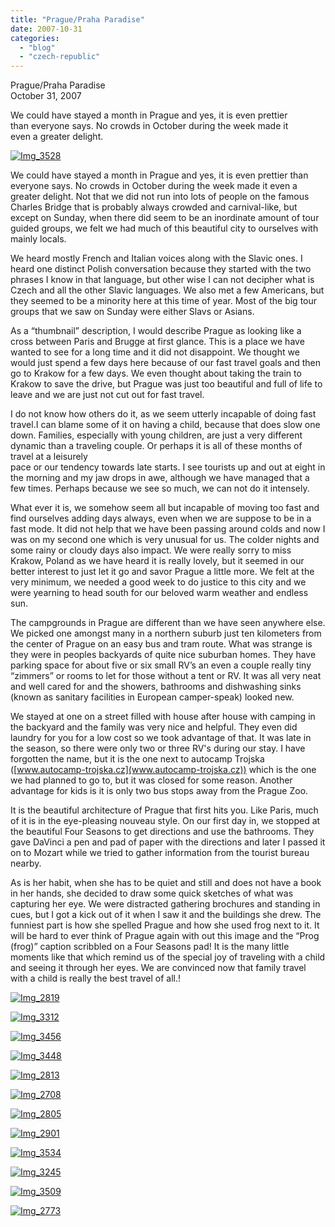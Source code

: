```yaml
---
title: "Prague/Praha Paradise"
date: 2007-10-31
categories: 
  - "blog"
  - "czech-republic"
---
```


Prague/Praha Paradise  
October 31, 2007

We could have stayed a month in Prague and yes, it is even prettier  
than everyone says. No crowds in October during the week made it  
even a greater delight.

<!--more-->

[![Img_3528](https://pub-ac94b3f306b24c0dba4238943c97f2e1.r2.dev/soultravelers3/images/2008/02/24/img_3528.png "Img_3528")](https://pub-ac94b3f306b24c0dba4238943c97f2e1.r2.dev/photos/uncategorized/2008/02/24/img_3528.png)

We could have stayed a month in Prague and yes, it is even prettier than everyone says. No crowds in October during the week made it even a greater delight. Not that we did not run into lots of people on the famous Charles Bridge that is probably always crowded and carnival-like, but except on Sunday, when there did seem to be an inordinate amount of tour guided groups, we felt we had much of this beautiful city to ourselves with mainly locals.

We heard mostly French and Italian voices along with the Slavic ones. I heard one distinct Polish conversation because they started with the two phrases I know in that language, but other wise I can not decipher what is Czech and all the other Slavic languages. We also met a few Americans, but they seemed to be a minority here at this time of year. Most of the big tour groups that we saw on Sunday were either Slavs or Asians.

As a “thumbnail” description, I would describe Prague as looking like a cross between Paris and Brugge at first glance. This is a place we have wanted to see for a long time and it did not disappoint. We thought we would just spend a few days here because of our fast travel goals and then go to Krakow for a few days. We even thought about taking the train to Krakow to save the drive, but Prague was just too beautiful and full of life to leave and we are just not cut out for fast travel.

I do not know how others do it, as we seem utterly incapable of doing fast travel.I can blame some of it on having a child, because that does slow one down. Families, especially with young children, are just a very different dynamic than a traveling couple. Or perhaps it is all of these months of travel at a leisurely  
pace or our tendency towards late starts. I see tourists up and out at eight in the morning and my jaw drops in awe, although we have managed that a few times. Perhaps because we see so much, we can not do it intensely.

What ever it is, we somehow seem all but incapable of moving too fast and find ourselves adding days always, even when we are suppose to be in a fast mode. It did not help that we have been passing around colds and now I was on my second one which is very unusual for us. The colder nights and some rainy or cloudy days also impact. We were really sorry to miss Krakow, Poland as we have heard it is really lovely, but it seemed in our better interest to just let it go and savor Prague a little more. We felt at the very minimum, we needed a good week to do justice to this city and we were yearning to head south for our beloved warm weather and endless sun.

The campgrounds in Prague are different than we have seen anywhere else. We picked one amongst many in a northern suburb just ten kilometers from the center of Prague on an easy bus and tram route. What was strange is they were in peoples backyards of quite nice suburban homes. They have parking space for about five or six small RV’s an even a couple really tiny “zimmers” or rooms to let for those without a tent or RV. It was all very neat and well cared for and the showers, bathrooms and dishwashing sinks (known as sanitary facilities in European camper-speak) looked new.

We stayed at one on a street filled with house after house with camping in the backyard and the family was very nice and helpful. They even did laundry for you for a low cost so we took advantage of that. It was late in the season, so there were only two or three RV's during our stay. I have forgotten the name, but it is the one next to autocamp Trojska ([www.autocamp-trojska.cz](www.autocamp-trojska.cz)) which is the one we had planned to go to, but it was closed for some reason. Another advantage for kids is it is only two bus stops away from the Prague Zoo.

It is the beautiful architecture of Prague that first hits you. Like Paris, much of it is in the eye-pleasing nouveau style. On our first day in, we stopped at the beautiful Four Seasons to get directions and use the bathrooms. They gave DaVinci a pen and pad of paper with the directions and later I passed it on to Mozart while we tried to gather information from the tourist bureau nearby.

As is her habit, when she has to be quiet and still and does not have a book in her hands, she decided to draw some quick sketches of what was capturing her eye. We were distracted gathering brochures and standing in cues, but I got a kick out of it when I saw it and the buildings she drew. The funniest part is how she spelled Prague and how she used frog next to it. It will be hard to ever think of Prague again with out this image and the “Prog (frog)” caption scribbled on a Four Seasons pad! It is the many little moments like that which remind us of the special joy of traveling with a child and seeing it through her eyes. We are convinced now that family travel with a child is really the best travel of all.!

[![Img_2819](https://pub-ac94b3f306b24c0dba4238943c97f2e1.r2.dev/soultravelers3/images/2008/02/24/img_2819.png "Img_2819")](https://pub-ac94b3f306b24c0dba4238943c97f2e1.r2.dev/photos/uncategorized/2008/02/24/img_2819.png)

[![Img_3312](https://pub-ac94b3f306b24c0dba4238943c97f2e1.r2.dev/soultravelers3/images/2008/02/24/img_3312.png "Img_3312")](https://pub-ac94b3f306b24c0dba4238943c97f2e1.r2.dev/photos/uncategorized/2008/02/24/img_3312.png)

[![Img_3456](https://pub-ac94b3f306b24c0dba4238943c97f2e1.r2.dev/soultravelers3/images/2008/02/24/img_3456.png "Img_3456")](https://pub-ac94b3f306b24c0dba4238943c97f2e1.r2.dev/photos/uncategorized/2008/02/24/img_3456.png)

[![Img_3448](https://pub-ac94b3f306b24c0dba4238943c97f2e1.r2.dev/soultravelers3/images/2008/02/24/img_3448.png "Img_3448")](https://pub-ac94b3f306b24c0dba4238943c97f2e1.r2.dev/photos/uncategorized/2008/02/24/img_3448.png)

[![Img_2813](https://pub-ac94b3f306b24c0dba4238943c97f2e1.r2.dev/soultravelers3/images/2008/02/24/img_2813.png "Img_2813")](https://pub-ac94b3f306b24c0dba4238943c97f2e1.r2.dev/photos/uncategorized/2008/02/24/img_2813.png)

[![Img_2708](https://pub-ac94b3f306b24c0dba4238943c97f2e1.r2.dev/soultravelers3/images/2008/02/24/img_2708.png "Img_2708")](https://pub-ac94b3f306b24c0dba4238943c97f2e1.r2.dev/photos/uncategorized/2008/02/24/img_2708.png)

[![Img_2805](https://pub-ac94b3f306b24c0dba4238943c97f2e1.r2.dev/soultravelers3/images/2008/02/24/img_2805.png "Img_2805")](https://pub-ac94b3f306b24c0dba4238943c97f2e1.r2.dev/photos/uncategorized/2008/02/24/img_2805.png)

[![Img_2901](https://pub-ac94b3f306b24c0dba4238943c97f2e1.r2.dev/soultravelers3/images/2008/02/24/img_2901.png "Img_2901")](https://pub-ac94b3f306b24c0dba4238943c97f2e1.r2.dev/photos/uncategorized/2008/02/24/img_2901.png)

[![Img_3534](https://pub-ac94b3f306b24c0dba4238943c97f2e1.r2.dev/soultravelers3/images/2008/02/24/img_3534.png "Img_3534")](https://pub-ac94b3f306b24c0dba4238943c97f2e1.r2.dev/photos/uncategorized/2008/02/24/img_3534.png)

[![Img_3245](https://pub-ac94b3f306b24c0dba4238943c97f2e1.r2.dev/soultravelers3/images/2008/02/24/img_3245.png "Img_3245")](https://pub-ac94b3f306b24c0dba4238943c97f2e1.r2.dev/photos/uncategorized/2008/02/24/img_3245.png)

[![Img_3509](https://pub-ac94b3f306b24c0dba4238943c97f2e1.r2.dev/soultravelers3/images/2008/02/24/img_3509.png "Img_3509")](https://pub-ac94b3f306b24c0dba4238943c97f2e1.r2.dev/photos/uncategorized/2008/02/24/img_3509.png)

[![Img_2773](https://pub-ac94b3f306b24c0dba4238943c97f2e1.r2.dev/soultravelers3/images/2008/02/24/img_2773.png "Img_2773")](https://pub-ac94b3f306b24c0dba4238943c97f2e1.r2.dev/photos/uncategorized/2008/02/24/img_2773.png)
